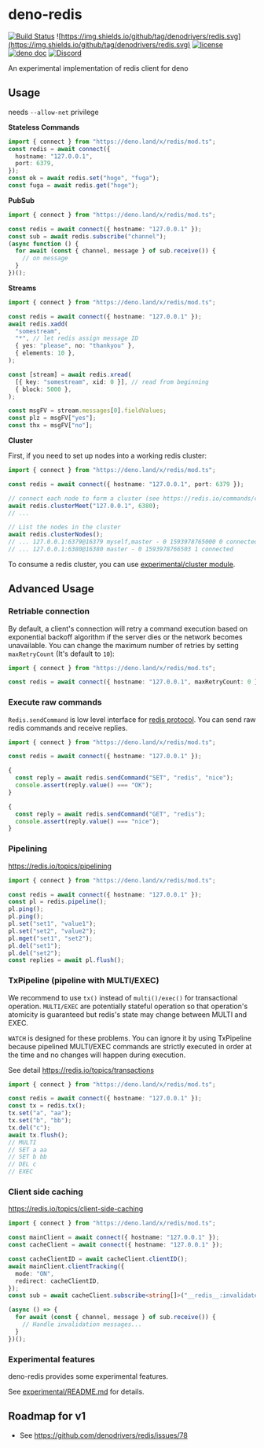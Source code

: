 # deno-redis

[![Build Status](https://github.com/denodrivers/redis/workflows/CI/badge.svg)](https://github.com/denodrivers/redis/actions)
![https://img.shields.io/github/tag/denodrivers/redis.svg](https://img.shields.io/github/tag/denodrivers/redis.svg)
[![license](https://img.shields.io/github/license/denodrivers/redis.svg)](https://github.com/denodrivers/redis)
[![deno doc](https://doc.deno.land/badge.svg)](https://doc.deno.land/https/deno.land/x/redis/mod.ts)
[![Discord](https://img.shields.io/discord/768918486575480863?logo=discord)](https://discord.gg/QXuHBMcgWx)

An experimental implementation of redis client for deno

## Usage

needs `--allow-net` privilege

**Stateless Commands**

```ts
import { connect } from "https://deno.land/x/redis/mod.ts";
const redis = await connect({
  hostname: "127.0.0.1",
  port: 6379,
});
const ok = await redis.set("hoge", "fuga");
const fuga = await redis.get("hoge");
```

**PubSub**

```ts
import { connect } from "https://deno.land/x/redis/mod.ts";

const redis = await connect({ hostname: "127.0.0.1" });
const sub = await redis.subscribe("channel");
(async function () {
  for await (const { channel, message } of sub.receive()) {
    // on message
  }
})();
```

**Streams**

```ts
import { connect } from "https://deno.land/x/redis/mod.ts";

const redis = await connect({ hostname: "127.0.0.1" });
await redis.xadd(
  "somestream",
  "*", // let redis assign message ID
  { yes: "please", no: "thankyou" },
  { elements: 10 },
);

const [stream] = await redis.xread(
  [{ key: "somestream", xid: 0 }], // read from beginning
  { block: 5000 },
);

const msgFV = stream.messages[0].fieldValues;
const plz = msgFV["yes"];
const thx = msgFV["no"];
```

**Cluster**

First, if you need to set up nodes into a working redis cluster:

```ts
import { connect } from "https://deno.land/x/redis/mod.ts";

const redis = await connect({ hostname: "127.0.0.1", port: 6379 });

// connect each node to form a cluster (see https://redis.io/commands/cluster-meet)
await redis.clusterMeet("127.0.0.1", 6380);
// ...

// List the nodes in the cluster
await redis.clusterNodes();
// ... 127.0.0.1:6379@16379 myself,master - 0 1593978765000 0 connected
// ... 127.0.0.1:6380@16380 master - 0 1593978766503 1 connected
```

To consume a redis cluster, you can use
[experimental/cluster module](experimental/cluster/README.md).

## Advanced Usage

### Retriable connection

By default, a client's connection will retry a command execution based on
exponential backoff algorithm if the server dies or the network becomes
unavailable. You can change the maximum number of retries by setting
`maxRetryCount` (It's default to `10`):

```ts
import { connect } from "https://deno.land/x/redis/mod.ts";

const redis = await connect({ hostname: "127.0.0.1", maxRetryCount: 0 }); // Disable retries
```

### Execute raw commands

`Redis.sendCommand` is low level interface for
[redis protocol](https://redis.io/topics/protocol). You can send raw redis
commands and receive replies.

```ts
import { connect } from "https://deno.land/x/redis/mod.ts";

const redis = await connect({ hostname: "127.0.0.1" });

{
  const reply = await redis.sendCommand("SET", "redis", "nice");
  console.assert(reply.value() === "OK");
}

{
  const reply = await redis.sendCommand("GET", "redis");
  console.assert(reply.value() === "nice");
}
```

### Pipelining

https://redis.io/topics/pipelining

```ts
import { connect } from "https://deno.land/x/redis/mod.ts";

const redis = await connect({ hostname: "127.0.0.1" });
const pl = redis.pipeline();
pl.ping();
pl.ping();
pl.set("set1", "value1");
pl.set("set2", "value2");
pl.mget("set1", "set2");
pl.del("set1");
pl.del("set2");
const replies = await pl.flush();
```

### TxPipeline (pipeline with MULTI/EXEC)

We recommend to use `tx()` instead of `multi()/exec()` for transactional
operation. `MULTI/EXEC` are potentially stateful operation so that operation's
atomicity is guaranteed but redis's state may change between MULTI and EXEC.

`WATCH` is designed for these problems. You can ignore it by using TxPipeline
because pipelined MULTI/EXEC commands are strictly executed in order at the time
and no changes will happen during execution.

See detail https://redis.io/topics/transactions

```ts
import { connect } from "https://deno.land/x/redis/mod.ts";

const redis = await connect({ hostname: "127.0.0.1" });
const tx = redis.tx();
tx.set("a", "aa");
tx.set("b", "bb");
tx.del("c");
await tx.flush();
// MULTI
// SET a aa
// SET b bb
// DEL c
// EXEC
```

### Client side caching

https://redis.io/topics/client-side-caching

```typescript
import { connect } from "https://deno.land/x/redis/mod.ts";

const mainClient = await connect({ hostname: "127.0.0.1" });
const cacheClient = await connect({ hostname: "127.0.0.1" });

const cacheClientID = await cacheClient.clientID();
await mainClient.clientTracking({
  mode: "ON",
  redirect: cacheClientID,
});
const sub = await cacheClient.subscribe<string[]>("__redis__:invalidate");

(async () => {
  for await (const { channel, message } of sub.receive()) {
    // Handle invalidation messages...
  }
})();
```

### Experimental features

deno-redis provides some experimental features.

See [experimental/README.md](experimental/README.md) for details.

## Roadmap for v1

- See https://github.com/denodrivers/redis/issues/78
